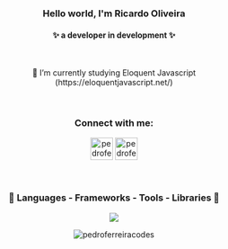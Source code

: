 <h3 align="center">Hello world, I'm Ricardo Oliveira</h3>
<h4 align="center">✨ a developer in development ✨</h4>
<br>
<p align="center">📖  I’m currently studying Eloquent Javascript (https://eloquentjavascript.net/)</p>
<br>
<h3 align="center">Connect with me:</h3>
<p align="center">
<a href="https://www.linkedin.com/in/ricard0oliveira" target="blank"><img src="https://upload.wikimedia.org/wikipedia/commons/thumb/f/f8/LinkedIn_icon_circle.svg/2048px-LinkedIn_icon_circle.svg.png" alt="pedroferreiracodes" height="40" width="40" /></a>
 <a href="mailto:oliveiradevcode@gmail.com" target="blank"><img src="https://static.vecteezy.com/system/resources/previews/016/716/465/original/gmail-icon-free-png.png" alt="pedroferreiracodes" height="40" width="40" /></a>
</p>
<br>
<h3 align="center" > 🚀 Languages - Frameworks - Tools - Libraries 🚀</h3>
<p align="center">
    <img src="https://skillicons.dev/icons?i=java,javascript,css,mysql,jquery,html,maven,hibernate,spring,bootstrap,npm,nodejs,vscode,idea,postman,git,github,vim,aws,codepen," 
 </p>
<p align="center">
  <img src="https://github-readme-stats.vercel.app/api/top-langs?username=pedroferreiracodes&show_icons=true&locale=en&layout=compact" alt="pedroferreiracodes" />
</p>
